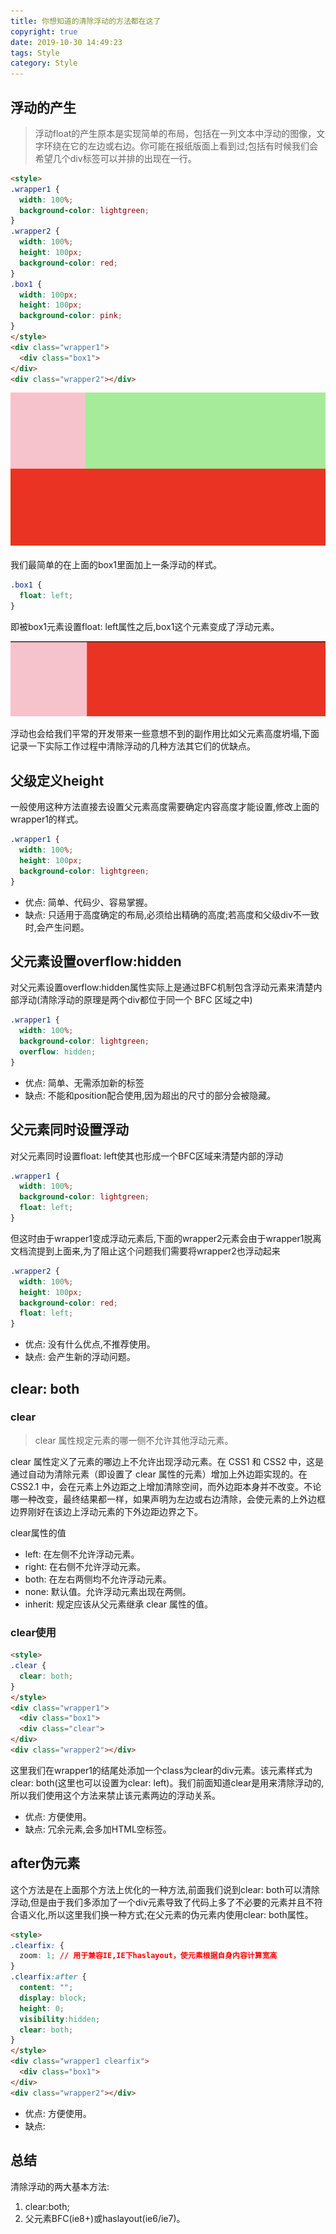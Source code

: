```yaml
---
title: 你想知道的清除浮动的方法都在这了
copyright: true
date: 2019-10-30 14:49:23
tags: Style
category: Style
---
```



## 浮动的产生

> 浮动float的产生原本是实现简单的布局，包括在一列文本中浮动的图像，文字环绕在它的左边或右边。你可能在报纸版面上看到过;包括有时候我们会希望几个div标签可以并排的出现在一行。

<!--more-->

```html
<style>
.wrapper1 {
  width: 100%;
  background-color: lightgreen;
}
.wrapper2 {
  width: 100%;
  height: 100px;
  background-color: red;
}
.box1 {
  width: 100px;
  height: 100px;
  background-color: pink;
}
</style>
<div class="wrapper1">
  <div class="box1">
</div>
<div class="wrapper2"></div>
```

![](/uploads/你想知道的清除浮动的方法都在这了/1.png)

我们最简单的在上面的box1里面加上一条浮动的样式。
```css
.box1 {
  float: left;
}
```
即被box1元素设置float: left属性之后,box1这个元素变成了浮动元素。


![](/uploads/你想知道的清除浮动的方法都在这了/2.png)


浮动也会给我们平常的开发带来一些意想不到的副作用比如父元素高度坍塌,下面记录一下实际工作过程中清除浮动的几种方法其它们的优缺点。

## 父级定义height

一般使用这种方法直接去设置父元素高度需要确定内容高度才能设置,修改上面的wrapper1的样式。
```css
.wrapper1 {
  width: 100%;
  height: 100px;
  background-color: lightgreen;
}
```

* 优点: 简单、代码少、容易掌握。
* 缺点: 只适用于高度确定的布局,必须给出精确的高度;若高度和父级div不一致时,会产生问题。

## 父元素设置overflow:hidden

对父元素设置overflow:hidden属性实际上是通过BFC机制包含浮动元素来清楚内部浮动(清除浮动的原理是两个div都位于同一个 BFC 区域之中)

```css
.wrapper1 {
  width: 100%;
  background-color: lightgreen;
  overflow: hidden;
}
```

* 优点: 简单、无需添加新的标签
* 缺点: 不能和position配合使用,因为超出的尺寸的部分会被隐藏。

## 父元素同时设置浮动

对父元素同时设置float: left使其也形成一个BFC区域来清楚内部的浮动

```css
.wrapper1 {
  width: 100%;
  background-color: lightgreen;
  float: left;
}
```

但这时由于wrapper1变成浮动元素后,下面的wrapper2元素会由于wrapper1脱离文档流提到上面来,为了阻止这个问题我们需要将wrapper2也浮动起来

```css
.wrapper2 {
  width: 100%;
  height: 100px;
  background-color: red;
  float: left;
}
```

* 优点: 没有什么优点,不推荐使用。
* 缺点: 会产生新的浮动问题。

## clear: both

### clear 
> clear 属性规定元素的哪一侧不允许其他浮动元素。

clear 属性定义了元素的哪边上不允许出现浮动元素。在 CSS1 和 CSS2 中，这是通过自动为清除元素（即设置了 clear 属性的元素）增加上外边距实现的。在 CSS2.1 中，会在元素上外边距之上增加清除空间，而外边距本身并不改变。不论哪一种改变，最终结果都一样，如果声明为左边或右边清除，会使元素的上外边框边界刚好在该边上浮动元素的下外边距边界之下。

clear属性的值
* left: 在左侧不允许浮动元素。
* right: 在右侧不允许浮动元素。
* both: 在左右两侧均不允许浮动元素。
* none: 默认值。允许浮动元素出现在两侧。
* inherit: 规定应该从父元素继承 clear 属性的值。

### clear使用

```html
<style>
.clear {
  clear: both;
}
</style>
<div class="wrapper1">
  <div class="box1">
  <div class="clear">
</div>
<div class="wrapper2"></div>
```

这里我们在wrapper1的结尾处添加一个class为clear的div元素。该元素样式为clear: both(这里也可以设置为clear: left)。我们前面知道clear是用来清除浮动的,所以我们使用这个方法来禁止该元素两边的浮动关系。

* 优点: 方便使用。
* 缺点: 冗余元素,会多加HTML空标签。

## after伪元素

这个方法是在上面那个方法上优化的一种方法,前面我们说到clear: both可以清除浮动,但是由于我们多添加了一个div元素导致了代码上多了不必要的元素并且不符合语义化,所以这里我们换一种方式;在父元素的伪元素内使用clear: both属性。

```html
<style>
.clearfix: {
  zoom: 1; // 用于兼容IE,IE下haslayout，使元素根据自身内容计算宽高
}
.clearfix:after {
  content: "";
  display: block;
  height: 0;
  visibility:hidden;
  clear: both;
}
</style>
<div class="wrapper1 clearfix">
  <div class="box1">
</div>
<div class="wrapper2"></div>
```

* 优点: 方便使用。
* 缺点: 


## 总结

清除浮动的两大基本方法: 
1. clear:both;
2. 父元素BFC(ie8+)或haslayout(ie6/ie7)。

